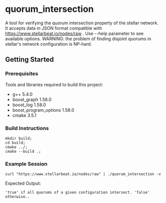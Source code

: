 # quorum_intersection
A tool for verifying the quorum intersection property of the stellar network. It accepts data in JSON format compatible with https://www.stellarbeat.io/nodes/raw . Use --help parameter to see available options. WARNING: the problem of finding disjoint quorums in stellar's network configuration is NP-hard.
## Getting Started
### Prerequisites
Tools and libraries required to build this project:
* g++ 5.4.0
* boost_graph 1.58.0
* boost_log 1.58.0
* boost_program_options 1.58.0
* cmake 3.5.1
### Build Instructions
```console
mkdir build;
cd build;
cmake ../;
cmake --build .;
```
### Example Session
```console
curl "https://www.stellarbeat.io/nodes/raw" | ./quorum_intersection -v
```
Expected Output:
```console
'true' if all quorums of a given configuration intersect. 'false' otherwise..
```

